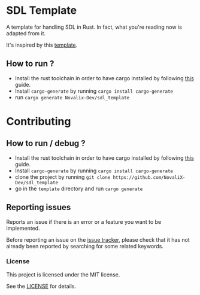 # SDL Template
A template for handling SDL in Rust.
In fact, what you're reading now is adapted from it.

It's inspired by this [template](https://github.com/rust-github/template).

## How to run ?

* Install the rust toolchain in order to have cargo installed by following
  [this](https://www.rust-lang.org/tools/install) guide.
* Install `cargo-generate` by running `cargo install cargo-generate`
* run `cargo generate Novalix-Dev/sdl_template`

# Contributing

## How to run / debug ?

* Install the rust toolchain in order to have cargo installed by following
  [this](https://www.rust-lang.org/tools/install) guide.
* Install `cargo-generate` by running `cargo install cargo-generate`
* clone the project by running `git clone https://github.com/NovaliX-Dev/sdl_template`
* go in the `template` directory and run `cargo generate`

## Reporting issues

Reports an issue if there is an error or a feature you want to be implemented.

Before reporting an issue on the
[issue tracker](https://github.com/{{gh-username}}/{{project-name}}/issues),
please check that it has not already been reported by searching for some related
keywords.

### License
This project is licensed under the MIT license.

See the [LICENSE](LICENSE) for details.